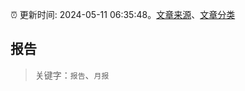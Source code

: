 :alarm_clock: 更新时间: 2024-05-11 06:35:48。[文章来源](/README.md)、[文章分类](/TAGS.md)

## 报告


> 关键字：`报告`、`月报`



